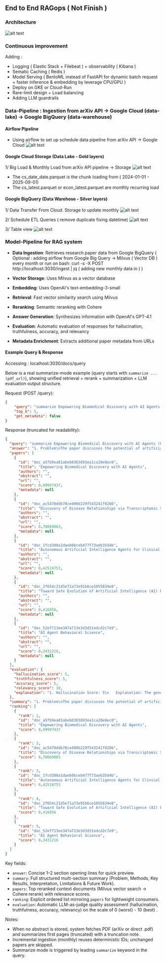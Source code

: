 ## End to End RAGops ( Not Finish ) 


### Architecture 
![alt text](images/architecture.png)


### Continuous improvement

Adding : 

- Logging ( Elastic Stack + Filebeat )  + observability ( Kibana )
- Sematic Caching ( Redis ) 
- Model Serving ( BentoML instead of FastAPI for dynamic batch request + faster inference & embedding by leverage CPU/GPU )
- Deploy on GKE or Cloud-Run
- Rare-limit design + Load balancing
- Adding LLM guardrails 


### Data-Pipeline  : Ingestion from arXiv API -> Google Cloud (data-lake) -> Google BigQuery (data-warehouse) 



#### Airflow Pipeline 
- Using airflow to set up schedule data pipeline from arXiv API -> Google Cloud 
![alt text](images/image.png) 


#### Google Cloud Storage (Data Lake - Gold layers)
1/ Big Load & Monthly Load from arXiv API pipeline -> Storage 
![alt text](images/storage.png) 

- The cs_date_date.parquet is the chunk loading from ( 2024-01-01 - 2025-09-01)
- The cs_latest.parquet or econ_latest.parquet are monthly recurring load 



#### Google BigQuery (Data Warehose - Silver layers) 
1/ Data Transfer From Cloud. Storage to update monthly 
![alt text](images/image-2.png)

2/ Schedule ETL Queries ( remove duplicate fixing datetime)
![alt text](images/image-3.png)

3/ Table view 
![alt text](images/image-1.png)



### Model-Pipeline for RAG system 

- **Data Ingestion**: Retrieves research paper data from Google BigQuery ( Optional : adding airflow from Google Big Query -> Milvus ( Vector DB ) every month  or run on bash:  curl -s -X POST http://localhost:3030/ingest | jq ( adding new monthly data in ) ) 

- **Vector Storage**: Uses Milvus as a vector database
- **Embedding**: Uses OpenAI's text-embedding-3-small 
- **Retrieval**: Fast vector similarity search using Milvus
- **Reranking**: Semantic reranking with Cohere
- **Answer Generation**: Synthesizes information with OpenAI's GPT-4.1
- **Evaluation**: Automatic evaluation of responses for hallucination, truthfulness, accuracy, and relevancy
- **Metadata Enrichment**: Extracts additional paper metadata from URLs 

#### Example Query & Response
Accessing : localhost:3030/docs/query

Below is a real summarize-mode example (query starts with `summarize ... (pdf_url)`), showing unified retrieval + rerank + summarization + LLM evaluation output structure.

Request (POST /query):
```json
{
	"query": "summarize Empowering Biomedical Discovery with AI Agents (http://arxiv.org/pdf/2404.02831v2)",
	"top_k": 5,
	"get_metadata": false
}
```

Response (truncated for readability):
```json
{
  "query": "summarize Empowering Biomedical Discovery with AI Agents (http://arxiv.org/pdf/2404.02831v2)",
  "answer": "1. Problem\nThe paper discusses the potential of artificial intelligence (AI) agents in accelerating biomedical discovery. The authors argue that while current AI models are proficient in analyzing large datasets and automating repetitive tasks, they lack the ability to generate novel hypotheses, a critical aspect of scientific discovery.",
  "papers": [
    {
      "id": "doc_a5fb9ea81abeb8365893ea1ca20e8ec0",
      "title": "Empowering Biomedical Discovery with AI Agents",
      "authors": "",
      "abstract": "",
      "url": "",
      "score": 0.99997437,
      "metadata": null
    },
    {
      "id": "doc_ac5470ddb78ce490b229f543241f0286",
      "title": "Discovery of Disease Relationships via Transcriptomic Signature Analysis   Powered by Agentic AI",
      "authors": "",
      "abstract": "",
      "url": "",
      "score": 0.70069003,
      "metadata": null
    },
    {
      "id": "doc_1fcd308a1daeb8bceb477f73aeb35d4b",
      "title": "Autonomous Artificial Intelligence Agents for Clinical Decision Making   in Oncology",
      "authors": "",
      "abstract": "",
      "url": "",
      "score": 0.42518753,
      "metadata": null
    },
    {
      "id": "doc_2f654c21d5e71a73e91b6ce1055834e8",
      "title": "Toward Safe Evolution of Artificial Intelligence (AI) based   Conversational Agents to Support Adolescent Mental and Sexual Health   Knowledge Discovery",
      "authors": "",
      "abstract": "",
      "url": "",
      "score": 0.416856,
      "metadata": null
    },
    {
      "id": "doc_52ef713ee347a713e3d3d31edcd2c7e9",
      "title": "AI Agent Behavioral Science",
      "authors": "",
      "abstract": "",
      "url": "",
      "score": 0.3431216,
      "metadata": null
    }
  ],
  "evaluation": {
    "hallucination_score": 5,
    "truthfulness_score": 5,
    "accuracy_score": 5,
    "relevancy_score": 10,
    "explanation": "1. Hallucination Score: 5\n   Explanation: The generated answer seems to provide a detailed summary of the paper \"Empowering Biomedical Discovery with AI Agents\". However, without the actual content of the paper or its abstract, it's impossible to verify if all the information in the answer is directly supported by the documents. Therefore, a neutral score of 5 is given.\n\n2. Truthfulness Score: 5\n   Explanation: Similar to the hallucination score, without the actual content of the paper or its abstract, it's impossible to verify the factual correctness of the information in the answer. Therefore, a neutral score of 5 is given.\n\n3. Accuracy Score: 5\n   Explanation: The accuracy of the answer in terms of correctly interpreting and representing the information from the documents cannot be determined due to the lack of content in the retrieved documents. Therefore, a neutral score of 5 is given.\n\n4. Relevancy Score: 10\n   Explanation: The answer is highly relevant to the user's query. The user asked for a summary of the paper \"Empowering Biomedical Discovery with AI Agents\", and the generated answer provides a detailed summary of the paper, covering various aspects such as the problem, methods, key results, interpretation/significance, and limitations & future work.\n\nOverall Assessment: The generated answer seems to be a comprehensive and well-structured summary of the paper \"Empowering Biomedical Discovery with AI Agents\". However, due to the lack of content in the retrieved documents, it's impossible to verify the hallucination, truthfulness, and accuracy of the information in the answer. The answer is highly relevant to the user's query."
  },
  "summary": "1. Problem\nThe paper discusses the potential of artificial intelligence (AI) agents in accelerating biomedical discovery. The authors argue that while current AI models are proficient in analyzing large datasets and automating repetitive tasks, they lack the ability to generate novel hypotheses, a critical aspect of scientific discovery.\n\n2. Methods\nThe authors propose a new approach where AI agents are integrated with human expertise, large language models (LLMs), machine learning (ML) tools, and experimental platforms to form a compound AI system. These AI agents are designed to formulate biomedical hypotheses, evaluate them critically, characterize their uncertainty, and use this information to refine their scientific knowledge bases.\n\n3. Key Results\nThe authors suggest that AI agents can impact various areas of biomedical research, including virtual cell simulation, programmable control of phenotypes, and the design of cellular circuits. They can also assist in developing new therapies by predicting the effects of genetic modifications or drug treatments on cell behavior.\n\n4. Interpretation / Significance\nThe integration of AI agents in biomedical research could lead to significant advancements in the field. By combining human creativity and expertise with AI's analytical capabilities, these agents can accelerate discovery workflows, making them faster and more resource-efficient. They can also provide insights that might not have been possible using ML alone.\n\n5. Limitations & Future Work\nThe authors acknowledge that there are ethical considerations and challenges associated with the use of AI agents in biomedical research. These include the potential for harm if AI agents are allowed to make changes in environments through ML tools or calls to experimental platforms. There is also a need for large experimental datasets that cover diverse use cases beyond the current focus on a few biomedical domains. Future work should focus on addressing these challenges and ensuring responsible implementation of AI agents in biomedical research. Note: Source text appears partial/truncated.",
  "ranking": [
    {
      "rank": 1,
      "id": "doc_a5fb9ea81abeb8365893ea1ca20e8ec0",
      "title": "Empowering Biomedical Discovery with AI Agents",
      "score": 0.99997437
    },
    {
      "rank": 2,
      "id": "doc_ac5470ddb78ce490b229f543241f0286",
      "title": "Discovery of Disease Relationships via Transcriptomic Signature Analysis   Powered by Agentic AI",
      "score": 0.70069003
    },
    {
      "rank": 3,
      "id": "doc_1fcd308a1daeb8bceb477f73aeb35d4b",
      "title": "Autonomous Artificial Intelligence Agents for Clinical Decision Making   in Oncology",
      "score": 0.42518753
    },
    {
      "rank": 4,
      "id": "doc_2f654c21d5e71a73e91b6ce1055834e8",
      "title": "Toward Safe Evolution of Artificial Intelligence (AI) based   Conversational Agents to Support Adolescent Mental and Sexual Health   Knowledge Discovery",
      "score": 0.416856
    },
    {
      "rank": 5,
      "id": "doc_52ef713ee347a713e3d3d31edcd2c7e9",
      "title": "AI Agent Behavioral Science",
      "score": 0.3431216
    }
  ]
}
```

Key fields:
- `answer`: Concise 1–2 section opening lines for quick preview.
- `summary`: Full structured multi-section summary (Problem, Methods, Key Results, Interpretation, Limitations & Future Work).
- `papers`: Top reranked context documents (Milvus vector search → Cohere rerank) with relevance scores.
- `ranking`: Explicit ordered list mirroring `papers` for lightweight consumers.
- `evaluation`: Automatic LLM-as-judge quality assessment (hallucination, truthfulness, accuracy, relevancy) on the scale of 0 (worst) - 10 (best) .

Notes:
- When no abstract is stored, system fetches PDF (arXiv or direct .pdf) and summarizes first pages (truncated) with a truncation note.
- Incremental ingestion (monthly) reuses deterministic IDs; unchanged papers are skipped.
- Summarize mode is triggered by leading `summarize` keyword in the query. 
